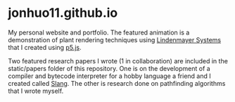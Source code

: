 # jonhuo11.github.io

My personal website and portfolio. The featured animation is a demonstration of plant rendering
techniques using [Lindenmayer Systems](http://algorithmicbotany.org/papers/#abop) that I created using [p5.js](https://p5js.org/).

Two featured research papers I wrote (1 in collaboration) are included in the static/papers folder of this repository. One is on the development of a compiler and bytecode interpreter for a hobby language a friend and I created called [Slang](https://github.com/ethan2-0/Slang). The other is research done on pathfinding algorithms that I wrote myself.
